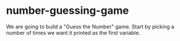 # number-guessing-game
We are going to build a "Guess the Number" game.  Start by picking a number of times we want it printed as the first variable. 
